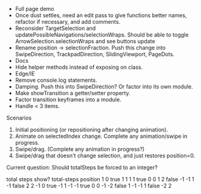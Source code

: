 * Full page demo
* Once dust settles, need an edit pass to give functions better names, refactor
  if necessary, and add comments.
* Reconsider TargetSelection and updatePossibleNavigations/selectionWraps.
  Should be able to toggle ArrowSelection.selectionWraps and see buttons update
* Rename position -> selectionFraction. Push this change into SwipeDirection,
  TrackpadDirection, SlidingViewport, PageDots.
* Docs
* Hide helper methods instead of exposing on class.
* Edge/IE
* Remove console.log statements.
* Damping. Push this into SwipeDirection? Or factor into its own module.
* Make showTransition a getter/setter property.
* Factor transition keyframes into a module.
* Handle < 3 items.


Scenarios
1. Initial positioning (or repositioning after changing animation).
2. Animate on selectedIndex change. Complete any animation/swipe in progress.
3. Swipe/drag. (Complete any animation in progress?)
4. Swipe/drag that doesn't change selection, and just restores position=0.



Current question: Should totalSteps be forced to an integer?

total   steps   show?   total-steps   position
1       0       true    1             1
1       1       true    0             0
1       2       false   -1            -1
1       -1      false   2             2
-1      0       true    -1            1
-1      -1      true    0             0
-1      -2      false   1             -1
-1      1       false   -2            2
